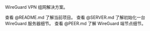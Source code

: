 WireGuard VPN 组网解决方案。

查看 @README.md 了解当前项目。
查看 @SERVER.md 了解初始化一台 WireGuard 服务器细节。
查看 @PEER.md 了解 WireGuard 端节点细节。